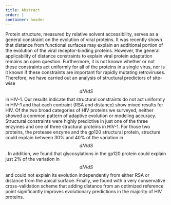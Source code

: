 ```yaml
---
title: Abstract
order: 1
container: header
---
```

Protein structure, measured by relative solvent accessibility, serves as a general constraint on the evolution of viral proteins. It was recently shown that distance from functional surfaces may explain an additional portion of the evolution of the viral receptor-binding proteins. However, the general applicability of distance constraints to explain viral protein adaptation remains an open question. Furthermore, it is not known whether or not these constraints act uniformly for all of the proteins in a single virus, nor is it known if these constraints are important for rapidly mutating retroviruses. Therefore, we have carried out an analysis of structural predictors of site-wise $$ dN/dS $$ in HIV-1. Our results indicate that structural constraints do not act uniformly in HIV-1 and that each contraint (RSA and distance) show mixed results for HIV. Of the two broad categories of HIV proteins we surveyed, neither showed a common pattern of adaptive evolution or modeling accuracy. Structural constraints were highly predictive in just one of the three enzymes and one of three structural proteins in HIV-1. For those two proteins, the protease enzyme and the gp120 structural protein, structure could explain between 30% and 40% of the variation in $$ dN/dS $$. In addition, we found that glycosylations in the gp120 protein could explain just 2% of the variation in $$ dN/dS $$ and could not explain its evolution independently from either RSA or distance from the apical surface. Finally, we found with a very conservative cross-validation scheme that adding distance from an optimized reference point significantly improves evolutionary predictions in the majority of HIV proteins. 